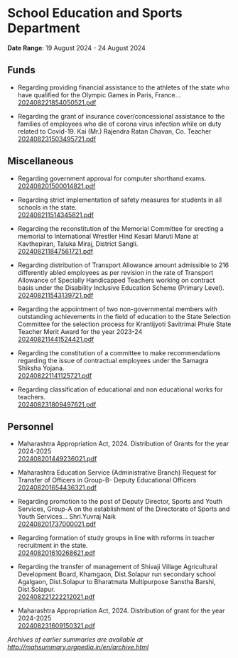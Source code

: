 # School Education and Sports Department

**Date Range**: 19 August 2024 - 24 August 2024


## Funds
- Regarding providing financial assistance to the athletes of the state who have qualified for the Olympic Games in Paris, France...\
  [202408221854050521.pdf](https://gr.maharashtra.gov.in/Site/Upload/Government%20Resolutions/English/202408221854050521.pdf)

- Regarding the grant of insurance cover/concessional assistance to the families of employees who die of corona virus infection while on duty related to Covid-19. Kai (Mr.) Rajendra Ratan Chavan, Co. Teacher\
  [202408231503495721.pdf](https://gr.maharashtra.gov.in/Site/Upload/Government%20Resolutions/English/202408231503495721..pdf)

## Miscellaneous
- Regarding government approval for computer shorthand exams.\
  [202408201500014821.pdf](https://gr.maharashtra.gov.in/Site/Upload/Government%20Resolutions/English/202408201500014821.pdf)

- Regarding strict implementation of safety measures for students in all schools in the state.\
  [202408211514345821.pdf](https://gr.maharashtra.gov.in/Site/Upload/Government%20Resolutions/English/202408211514345821.pdf)

- Regarding the reconstitution of the Memorial Committee for erecting a memorial to International Wrestler Hind Kesari Maruti Mane at Kavthepiran, Taluka Miraj, District Sangli.\
  [202408211847561721.pdf](https://gr.maharashtra.gov.in/Site/Upload/Government%20Resolutions/English/202408211847561721.pdf)

- Regarding distribution of Transport Allowance amount admissible to 216 differently abled employees as per revision in the rate of Transport Allowance of Specially Handicapped Teachers working on contract basis under the Disability Inclusive Education Scheme (Primary Level).\
  [202408211543139721.pdf](https://gr.maharashtra.gov.in/Site/Upload/Government%20Resolutions/English/202408211543139721...pdf)

- Regarding the appointment of two non-governmental members with outstanding achievements in the field of education to the State Selection Committee for the selection process for Krantijyoti Savitrimai Phule State Teacher Merit Award for the year 2023-24\
  [202408211441524421.pdf](https://gr.maharashtra.gov.in/Site/Upload/Government%20Resolutions/English/202408211441524421.pdf)

- Regarding the constitution of a committee to make recommendations regarding the issue of contractual employees under the Samagra Shiksha Yojana.\
  [202408221141125721.pdf](https://gr.maharashtra.gov.in/Site/Upload/Government%20Resolutions/English/202408221141125721.pdf)

- Regarding classification of educational and non educational works for teachers.\
  [202408231809497621.pdf](https://gr.maharashtra.gov.in/Site/Upload/Government%20Resolutions/English/202408231809497621.pdf)

## Personnel
- Maharashtra Appropriation Act, 2024. Distribution of Grants for the year 2024-2025\
  [202408201449236021.pdf](https://gr.maharashtra.gov.in/Site/Upload/Government%20Resolutions/English/202408201449236021.pdf)

- Maharashtra Education Service (Administrative Branch) Request for Transfer of Officers in Group-B- Deputy Educational Officers\
  [202408201654436321.pdf](https://gr.maharashtra.gov.in/Site/Upload/Government%20Resolutions/English/202408201654436321.pdf)

- Regarding promotion to the post of Deputy Director, Sports and Youth Services, Group-A on the establishment of the Directorate of Sports and Youth Services... Shri.Yuvraj Naik\
  [202408201737000021.pdf](https://gr.maharashtra.gov.in/Site/Upload/Government%20Resolutions/English/202408201737000021.pdf)

- Regarding formation of study groups in line with reforms in teacher recruitment in the state.\
  [202408201610268621.pdf](https://gr.maharashtra.gov.in/Site/Upload/Government%20Resolutions/English/202408201610268621.pdf)

- Regarding the transfer of management of Shivaji Village Agricultural Development Board, Khamgaon, Dist.Solapur run secondary school Agalgaon, Dist.Solapur to Bharatmata Multipurpose Sanstha Barshi, Dist.Solapur.\
  [202408221222212021.pdf](https://gr.maharashtra.gov.in/Site/Upload/Government%20Resolutions/English/202408221222212021.pdf)

- Maharashtra Appropriation Act, 2024. Distribution of grant for the year 2024-2025\
  [202408231609150321.pdf](https://gr.maharashtra.gov.in/Site/Upload/Government%20Resolutions/English/202408231609150321.pdf)


*Archives of earlier summaries are available at http://mahsummary.orgpedia.in/en/archive.html*